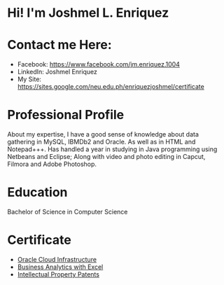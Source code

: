 # Hi! I'm Joshmel L. Enriquez
# Contact me Here:
- Facebook: https://www.facebook.com/jm.enriquez.1004
- LinkedIn: Joshmel Enriquez
- My Site: https://sites.google.com/neu.edu.ph/enriquezjoshmel/certificate
# Professional Profile
About my expertise, I have a good sense of knowledge about data gathering in MySQL, IBMDb2 and Oracle. As well as in HTML and Notepad+++. Has handled a year in studying in Java programming using Netbeans and Eclipse; Along with video and photo editing in Capcut, Filmora and Adobe Photoshop.
# Education
Bachelor of Science in Computer Science
# Certificate
- [Oracle Cloud Infrastructure](https://drive.google.com/file/d/1Hh1Wi7vGn6SCvepFMdYVlSpnyU-XXsdP/view?usp=sharing)
- [Business Analytics with Excel](https://drive.google.com/file/d/13IBHBfWHJ4uG13fiPEiDMF4RgSLq3jU3/view?usp=sharing)
- [Intellectual Property Patents](https://drive.google.com/file/d/1YlXNWVINaw7OuZBXTBXMJkxOvcI2V5dd/view?usp=sharing)
